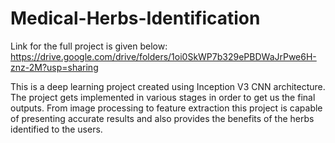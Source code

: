 # Medical-Herbs-Identification
Link for the full project is given below:
https://drive.google.com/drive/folders/1oi0SkWP7b329ePBDWaJrPwe6H-znz-2M?usp=sharing


This is a deep learning project created using Inception V3 CNN architecture. The project gets implemented in various stages in order to get us the final outputs. From image processing to feature extraction this project is capable of presenting accurate results and also provides the benefits of the herbs identified to the users.
